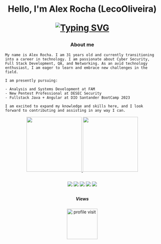 
<h1 align="center">Hello, I'm Alex Rocha (LecoOliveira)

[![Typing SVG](https://readme-typing-svg.herokuapp.com?font=arial&weight=200&size=16&duration=4000&pause=1000&color=FFFFFF&height=28&lines=Python+Developer+%7C+Ethical+Hacker+%7C+Security+Analyst)](https://git.io/typing-svg)
</h1>

<h3 align="center"> About me</h3>

```
My name is Alex Rocha. I am 31 years old and currently transitioning into a career in technology. I am passionate about Cyber Security,
Full Stack Development, QA, and Networking. As an avid technology enthusiast, I am eager to learn and embrace new challenges in the field.

I am presently pursuing:

- Analysis and Systems Development at FAM
- New Pentest Professional at DESEC Security
- Fullstack Java + Angular at DIO Santander BootCamp 2023

I am excited to expand my knowledge and skills here, and I look forward to contributing and assisting in any way I can.
```

<div align="center">
  
  <a href="https://github.com/LecoOliveira">
  <img height="180em" src="https://github-readme-stats.vercel.app/api?username=LecoOliveira&show_icons=true&theme=gotham&text_color=ffffff&hide_border=true&icon_color=2aa889&bg_color=00000000&include_all_commits=true&count_private=true"/>
  <img height="180em" src="https://github-readme-stats.vercel.app/api/top-langs/?username=LecoOliveira&layout=compact&text_color=ffffff&hide_border=true&langs_count=7&theme=gotham&bg_color=00000000"/>
</div>
  
##
 
<div align="center">
  <a href="https://www.linkedin.com/in/alex-rocha-23119411b/" target="_blank"><img src="https://img.shields.io/badge/-LinkedIn-0d1117?style=for-the-badge&logo=linkedin&logoColor=2aa889" target="_blank"></a>
  <a href="https://github.com/LecoOliveira" target="_blank"><img src="https://img.shields.io/badge/-github-0d1117?style=for-the-badge&logo=github&logoColor=2aa889" target="_blank"></a>
  <a href="https://www.instagram.com/lecooliveira_/" target="_blank"><img src="https://img.shields.io/badge/-Instagram-0d1117?style=for-the-badge&logo=instagram&logoColor=2aa889" target="_blank"></a>
  <a href="https://wa.me/5511940228960" target="_blank"><img src="https://img.shields.io/badge/-whatsapp-0d1117?style=for-the-badge&logo=whatsapp&logoColor=2aa889"target="_blank"></a>
  <a href="https://t.me/LecoOliveira" target="_blank"><img src="https://img.shields.io/badge/-telegram-0d1117?style=for-the-badge&logo=telegram&logoColor=2aa889"target="_blank"></a>
</div>


##

<div align="center">
<h5> Views </h5>
<a href="#">
    <img alt="profile visit" src="https://profile-counter.glitch.me/LecoOliveira/count.svg" width="100"/> 
</a>
</div>
